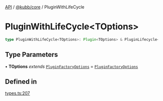 [API](../../../packages.md) / [@kubb/core](../index.md) / PluginWithLifeCycle

# PluginWithLifeCycle\<TOptions\>

```ts
type PluginWithLifeCycle<TOptions>: Plugin<TOptions> & PluginLifecycle<TOptions>;
```

## Type Parameters

• **TOptions** *extends* [`PluginFactoryOptions`](PluginFactoryOptions.md) = [`PluginFactoryOptions`](PluginFactoryOptions.md)

## Defined in

[types.ts:207](https://github.com/kubb-project/kubb/blob/41d5fcbd23d143293d72542efcb650e62fa3a210/packages/core/src/types.ts#L207)
